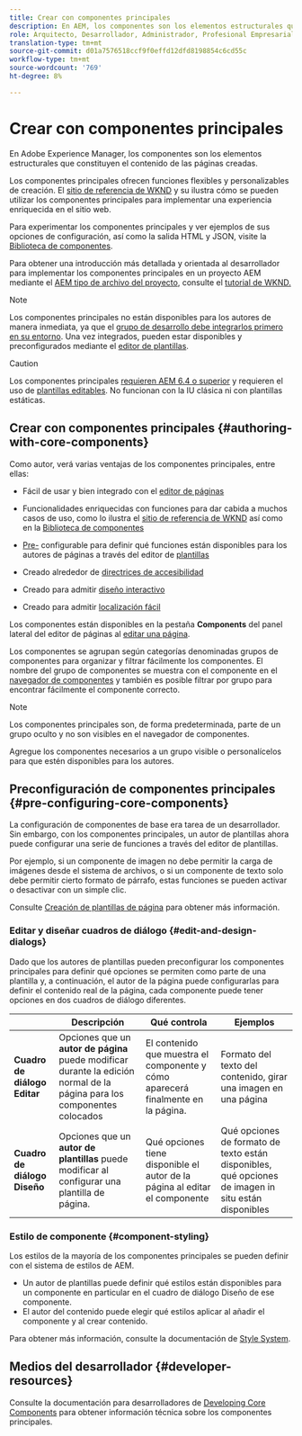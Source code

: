 ```yaml
---
title: Crear con componentes principales
description: En AEM, los componentes son los elementos estructurales que constituyen el contenido de las páginas creadas. Los componentes principales ofrecen funciones flexibles y personalizables de creación.
role: Arquitecto, Desarrollador, Administrador, Profesional Empresarial
translation-type: tm+mt
source-git-commit: d01a7576518ccf9f0effd12dfd8198854c6cd55c
workflow-type: tm+mt
source-wordcount: '769'
ht-degree: 8%

---
```



# Crear con componentes principales

En Adobe Experience Manager, los componentes son los elementos estructurales que constituyen el contenido de las páginas creadas.

Los componentes principales ofrecen funciones flexibles y personalizables de creación. El [sitio de referencia de WKND](https://wknd.site) y su ilustra cómo se pueden utilizar los componentes principales para implementar una experiencia enriquecida en el sitio web.

Para experimentar los componentes principales y ver ejemplos de sus opciones de configuración, así como la salida HTML y JSON, visite la [Biblioteca de componentes](https://adobe.com/go/aem_cmp_library).

Para obtener una introducción más detallada y orientada al desarrollador para implementar los componentes principales en un proyecto AEM mediante el [AEM tipo de archivo del proyecto](/help/developing/archetype/overview.md), consulte el [tutorial de WKND.](https://docs.adobe.com/content/help/en/experience-manager-learn/getting-started-wknd-tutorial-develop/overview.html)

>[!NOTE]
>
>Los componentes principales no están disponibles para los autores de manera inmediata, ya que el [grupo de desarrollo debe integrarlos primero en su entorno](/help/get-started/using.md). Una vez integrados, pueden estar disponibles y preconfigurados mediante el [editor de plantillas](https://docs.adobe.com/content/help/en/experience-manager-cloud-service/sites/authoring/features/templates.html).

>[!CAUTION]
>
>Los componentes principales [requieren AEM 6.4 o superior](/help/versions.md) y requieren el uso de [plantillas editables](https://docs.adobe.com/content/help/en/experience-manager-cloud-service/sites/authoring/features/templates.html). No funcionan con la IU clásica ni con plantillas estáticas.

## Crear con componentes principales {#authoring-with-core-components}

Como autor, verá varias ventajas de los componentes principales, entre ellas:

* Fácil de usar y bien integrado con el [editor de páginas](https://docs.adobe.com/content/help/en/experience-manager-cloud-service/sites/authoring/fundamentals/editing-content.html)

* Funcionalidades enriquecidas con funciones para dar cabida a muchos casos de uso, como lo ilustra el [sitio de referencia de WKND](https://wknd.site) así como en la [Biblioteca de componentes](https://adobe.com/go/aem_cmp_library)

* [Pre-](#pre-configuring-core-components) configurable para definir qué funciones están disponibles para los autores de páginas a través del editor de  [plantillas](https://docs.adobe.com/content/help/en/experience-manager-cloud-service/sites/authoring/features/templates.html)

* Creado alrededor de [directrices de accesibilidad](https://docs.adobe.com/content/help/en/experience-manager-cloud-service/sites/authoring/fundamentals/accessible-content.html)

* Creado para admitir [diseño interactivo](https://docs.adobe.com/content/help/en/experience-manager-cloud-service/sites/authoring/features/responsive-layout.html)

* Creado para admitir [localización fácil](localization.md)

Los componentes están disponibles en la pestaña **Components** del panel lateral del editor de páginas al [editar una página](https://docs.adobe.com/content/help/en/experience-manager-cloud-service/sites/authoring/fundamentals/editing-content.html).

Los componentes se agrupan según categorías denominadas grupos de componentes para organizar y filtrar fácilmente los componentes. El nombre del grupo de componentes se muestra con el componente en el [navegador de componentes](https://docs.adobe.com/content/help/en/experience-manager-cloud-service/sites/authoring/fundamentals/editing-content.html) y también es posible filtrar por grupo para encontrar fácilmente el componente correcto.

>[!NOTE]
>
>Los componentes principales son, de forma predeterminada, parte de un grupo oculto y no son visibles en el navegador de componentes.
>
>Agregue los componentes necesarios a un grupo visible o personalícelos para que estén disponibles para los autores.

## Preconfiguración de componentes principales {#pre-configuring-core-components}

La configuración de componentes de base era tarea de un desarrollador. Sin embargo, con los componentes principales, un autor de plantillas ahora puede configurar una serie de funciones a través del editor de plantillas.

Por ejemplo, si un componente de imagen no debe permitir la carga de imágenes desde el sistema de archivos, o si un componente de texto solo debe permitir cierto formato de párrafo, estas funciones se pueden activar o desactivar con un simple clic.

Consulte [Creación de plantillas de página](https://docs.adobe.com/content/help/en/experience-manager-cloud-service/sites/authoring/features/templates.html) para obtener más información.

### Editar y diseñar cuadros de diálogo {#edit-and-design-dialogs}

Dado que los autores de plantillas pueden preconfigurar los componentes principales para definir qué opciones se permiten como parte de una plantilla y, a continuación, el autor de la página puede configurarlas para definir el contenido real de la página, cada componente puede tener opciones en dos cuadros de diálogo diferentes.

|  | Descripción | Qué controla | Ejemplos |
|--- |--- |--- |--- |
| **Cuadro de diálogo Editar** | Opciones que un **autor de página** puede modificar durante la edición normal de la página para los componentes colocados | El contenido que muestra el componente y cómo aparecerá finalmente en la página. | Formato del texto del contenido, girar una imagen en una página |
| **Cuadro de diálogo Diseño** | Opciones que un **autor de plantillas** puede modificar al configurar una plantilla de página. | Qué opciones tiene disponible el autor de la página al editar el componente | Qué opciones de formato de texto están disponibles, qué opciones de imagen in situ están disponibles |

### Estilo de componente {#component-styling}

Los estilos de la mayoría de los componentes principales se pueden definir con el sistema de estilos de AEM.

* Un autor de plantillas puede definir qué estilos están disponibles para un componente en particular en el cuadro de diálogo Diseño de ese componente.
* El autor del contenido puede elegir qué estilos aplicar al añadir el componente y al crear contenido.

Para obtener más información, consulte la documentación de [Style System](https://docs.adobe.com/content/help/en/experience-manager-cloud-service/sites/authoring/features/style-system.html).

## Medios del desarrollador {#developer-resources}

Consulte la documentación para desarrolladores de [Developing Core Components](/help/developing/overview.md) para obtener información técnica sobre los componentes principales.
